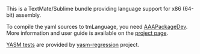 This is a TextMate/Sublime bundle providing language support for x86 (64-bit) assembly.

To compile the yaml sources to tmLanguage, you need [AAAPackageDev](https://packagecontrol.io/packages/AAAPackageDev).
More information and user guide is available on the [project page](https://github.com/SublimeText/AAAPackageDev).

[YASM tests](Tests/yasm-regression) are provided by [yasm-regression](https://github.com/yasm/yasm-regression) project.